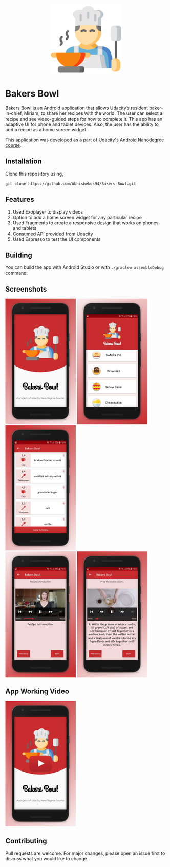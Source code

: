 <p align="center">
	<img src="https://github.com/Abhishekds94/Bakers-Bowl/blob/master/app/src/main/res/drawable/splash.png" width="220">
</p>

# Bakers Bowl

Bakers Bowl is an Android application that allows Udacity’s resident baker-in-chief, Miriam, to share her recipes with the world. The user can select a recipe and see video-guided steps for how to complete it. This app has an adaptive UI for phone and tablet devices. Also, the user has the ability to add a recipe as a home screen widget.

This application was developed as a part of [Udacity's Android Nanodegree course](https://www.udacity.com/course/android-developer-nanodegree-by-google--nd801).


## Installation

Clone this repository using,

```
git clone https://github.com/Abhishekds94/Bakers-Bowl.git
```

## Features

1. Used Exoplayer to display videos
2. Option to add a home screen widget for any particular recipe 
3. Used Fragments to create a responsive design that works on phones and tablets
4. Consumed API provided from Udacity
5. Used Espresso to test the UI components


## Building

You can build the app with Android Studio or with `./gradlew assembleDebug` command.

## Screenshots

<div>
  <img src="https://github.com/Abhishekds94/Bakers-Bowl/blob/master/Screenshots/img1.jpg" width="220">

  <img src="https://github.com/Abhishekds94/Bakers-Bowl/blob/master/Screenshots/img2.jpg" width="220">

  <img src="https://github.com/Abhishekds94/Bakers-Bowl/blob/master/Screenshots/img3.jpg" width="220">
</div>

<div>
  <img src="https://github.com/Abhishekds94/Bakers-Bowl/blob/master/Screenshots/img4.jpg" width="220">

  <img src="https://github.com/Abhishekds94/Bakers-Bowl/blob/master/Screenshots/img5.jpg" width="220">
</div>

## App Working Video

<a href="https://youtu.be/DKohbgfkVo4" target="_blank"><img src="https://github.com/Abhishekds94/Bakers-Bowl/blob/master/Screenshots/video.jpg" 
alt="Video Working" width="220" /></a>


## Contributing
Pull requests are welcome. For major changes, please open an issue first to discuss what you would like to change.